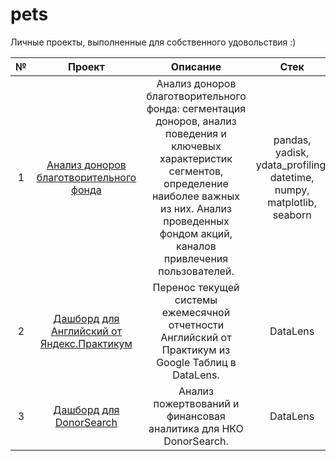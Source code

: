 # pets
Личные проекты, выполненные для собственного удовольствия :)

| № | Проект | Описание | Стек | Статус |
|:----------:|:----------:|:----------:|:----------:|:----------:|
| 1 | [Анализ доноров благотворительного фонда](https://github.com/LuckyDigits/pets/tree/main/charity_fund_analysis)  | Анализ доноров благотворительного фонда: сегментация доноров, анализ поведения и ключевых характеристик сегментов, определение наиболее важных из них. Анализ проведенных фондом акций, каналов привлечения пользователей.  |  pandas, yadisk, ydata_profiling, datetime, numpy, matplotlib, seaborn  |  Завершен   |
| 2 | [Дашборд для Английский от Яндекс.Практикум](https://github.com/LuckyDigits/pets/tree/main/ed_tech_dashbord)    | Перенос текущей системы ежемесячной отчетности Английский от Практикум из Google Таблиц в DataLens.  | DataLens  |  Завершен   |
| 3 | [Дашборд для DonorSearch](https://github.com/LuckyDigits/pets/tree/main/donor_search_dashbord)    | Анализ пожертвований и финансовая аналитика для НКО DonorSearch.  | DataLens  |  Завершен   |

